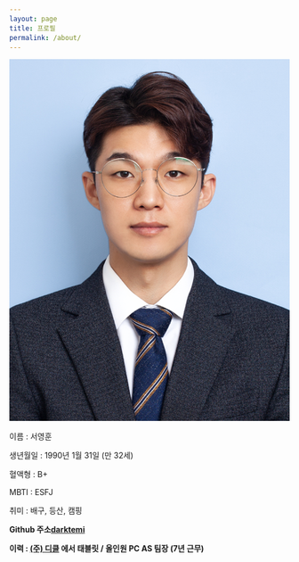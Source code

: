 ```yaml
---
layout: page
title: 프로필
permalink: /about/
---
```


<img src="1.jpg">

이름 : 서영훈

생년월일 : 1990년 1월 31일 (만 32세)

혈액형 : B+

MBTI : ESFJ

취미 : 배구, 등산, 캠핑

**Github 주소[darktemi](https://github.com/darktemi)**

**이력 : [(주) 디클](https://dicle.co.kr) 에서 태블릿 / 올인원 PC AS 팀장 (7년 근무)**

